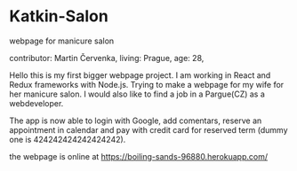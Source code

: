 # Katkin-Salon
webpage for manicure salon

contributor: Martin Červenka,
  living: Prague,
  age: 28,

 
Hello this is my first bigger webpage project. I am working in React and Redux frameworks with Node.js.
Trying to make a webpage for my wife for her manicure salon.
I would also like to find a job in a Pargue(CZ) as a webdeveloper.

The app is now able to login with Google, add comentars, reserve an appointment in calendar and pay with credit card for reserved term (dummy one is 424242424242424242).

the webpage is online at https://boiling-sands-96880.herokuapp.com/